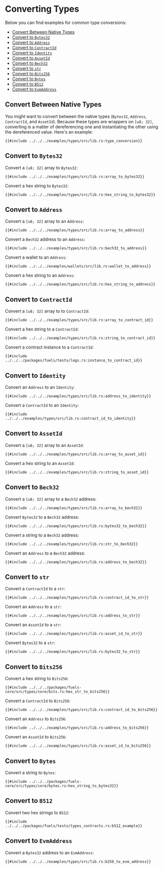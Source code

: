 # Converting Types

Below you can find examples for common type conversions:

- [Convert Between Native Types](#convert-between-native-types)
- [Convert to `Bytes32`](#convert-to-bytes32)
- [Convert to `Address`](#convert-to-address)
- [Convert to `ContractId`](#convert-to-contractid)
- [Convert to `Identity`](#convert-to-identity)
- [Convert to `AssetId`](#convert-to-assetid)
- [Convert to `Bech32`](#convert-to-bech32)
- [Convert to `str`](#convert-to-str)
- [Convert to `Bits256`](#convert-to-bits256)
- [Convert to `Bytes`](#convert-to-bytes)
- [Convert to `B512`](#convert-to-b512)
- [Convert to `EvmAddress`](#convert-to-evmaddress)

## Convert Between Native Types

You might want to convert between the native types (`Bytes32`, `Address`, `ContractId`, and `AssetId`). Because these types are wrappers on `[u8; 32]`, converting is a matter of dereferencing one and instantiating the other using the dereferenced value. Here's an example:

```rust,ignore
{{#include ../../../examples/types/src/lib.rs:type_conversion}}
```

## Convert to `Bytes32`

Convert a `[u8; 32]` array to `Bytes32`:

```rust,ignore
{{#include ../../../examples/types/src/lib.rs:array_to_bytes32}}
```

Convert a hex string to `Bytes32`:

```rust,ignore
{{#include ../../../examples/types/src/lib.rs:hex_string_to_bytes32}}
```

## Convert to `Address`

Convert a `[u8; 32]` array to an `Address`:

```rust,ignore
{{#include ../../../examples/types/src/lib.rs:array_to_address}}
```

Convert a `Bech32` address to an `Address`:

```rust,ignore
{{#include ../../../examples/types/src/lib.rs:bech32_to_address}}
```

Convert a wallet to an `Address`:

```rust,ignore
{{#include ../../../examples/wallets/src/lib.rs:wallet_to_address}}
```

Convert a hex string to an `Address`:

```rust,ignore
{{#include ../../../examples/types/src/lib.rs:hex_string_to_address}}
```

## Convert to `ContractId`

Convert a `[u8; 32]` array to to `ContractId`:

```rust,ignore
{{#include ../../../examples/types/src/lib.rs:array_to_contract_id}}
```

Convert a hex string to a `ContractId`:

```rust,ignore
{{#include ../../../examples/types/src/lib.rs:string_to_contract_id}}
```

Convert a contract instance to a `ContractId`:

```rust,ignore
{{#include ../../../packages/fuels/tests/logs.rs:instance_to_contract_id}}
```

## Convert to `Identity`

Convert an `Address` to an `Identity`:

```rust,ignore
{{#include ../../../examples/types/src/lib.rs:address_to_identity}}
```

Convert a `ContractId` to an `Identity`:

```rust,ignore
{{#include ../../../examples/types/src/lib.rs:contract_id_to_identity}}
```

## Convert to `AssetId`

Convert a `[u8; 32]` array to an `AssetId`:

```rust,ignore
{{#include ../../../examples/types/src/lib.rs:array_to_asset_id}}
```

Convert a hex string to an `AssetId`:

```rust,ignore
{{#include ../../../examples/types/src/lib.rs:string_to_asset_id}}
```

## Convert to `Bech32`

Convert a `[u8; 32]` array to a `Bech32` address:

```rust,ignore
{{#include ../../../examples/types/src/lib.rs:array_to_bech32}}
```

Convert `Bytes32` to a `Bech32` address:

```rust,ignore
{{#include ../../../examples/types/src/lib.rs:bytes32_to_bech32}}
```

Convert a string to a `Bech32` address:

```rust,ignore
{{#include ../../../examples/types/src/lib.rs:str_to_bech32}}
```

Convert an `Address` to a `Bech32` address:

```rust,ignore
{{#include ../../../examples/types/src/lib.rs:address_to_bech32}}
```

## Convert to `str`

Convert a `ContractId` to a `str`:

```rust,ignore
{{#include ../../../examples/types/src/lib.rs:contract_id_to_str}}
```

Convert an `Address` to a `str`:

```rust,ignore
{{#include ../../../examples/types/src/lib.rs:address_to_str}}
```

Convert an `AssetId` to a `str`:

```rust,ignore
{{#include ../../../examples/types/src/lib.rs:asset_id_to_str}}
```

Convert `Bytes32` to a `str`:

```rust,ignore
{{#include ../../../examples/types/src/lib.rs:bytes32_to_str}}
```

## Convert to `Bits256`

Convert a hex string to `Bits256`:

```rust,ignore
{{#include ../../../packages/fuels-core/src/types/core/bits.rs:hex_str_to_bits256}}
```

Convert a `ContractId` to `Bits256`:

```rust,ignore
{{#include ../../../examples/types/src/lib.rs:contract_id_to_bits256}}
```

Convert an `Address` to `Bits256`:

```rust,ignore
{{#include ../../../examples/types/src/lib.rs:address_to_bits256}}
```

Convert an `AssetId` to `Bits256`:

```rust,ignore
{{#include ../../../examples/types/src/lib.rs:asset_id_to_bits256}}
```

## Convert to `Bytes`

Convert a string to `Bytes`:

```rust,ignore
{{#include ../../../packages/fuels-core/src/types/core/bytes.rs:hex_string_to_bytes32}}
```

## Convert to `B512`

Convert two hex strings to `B512`:

```rust,ignore
{{#include ../../../packages/fuels/tests/types_contracts.rs:b512_example}}
```

## Convert to `EvmAddress`

Convert a `Bytes32` address to an `EvmAddress`:

```rust,ignore
{{#include ../../../examples/types/src/lib.rs:b256_to_evm_address}}
```
